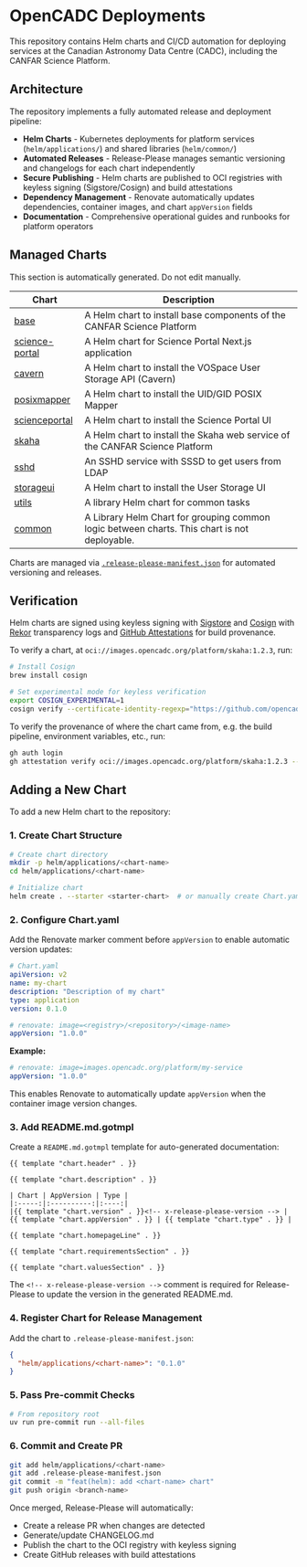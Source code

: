 # OpenCADC Deployments

This repository contains Helm charts and CI/CD automation for deploying services at the Canadian Astronomy Data Centre (CADC), including the CANFAR Science Platform.

## Architecture

The repository implements a fully automated release and deployment pipeline:

- **Helm Charts** - Kubernetes deployments for platform services (`helm/applications/`) and shared libraries (`helm/common/`)
- **Automated Releases** - Release-Please manages semantic versioning and changelogs for each chart independently
- **Secure Publishing** - Helm charts are published to OCI registries with keyless signing (Sigstore/Cosign) and build attestations
- **Dependency Management** - Renovate automatically updates dependencies, container images, and chart `appVersion` fields
- **Documentation** - Comprehensive operational guides and runbooks for platform operators

## Managed Charts

<!-- CHART-INVENTORY:START -->
This section is automatically generated. Do not edit manually.

| Chart | Description |
| --- | --- |
| [base](helm/applications/base) | A Helm chart to install base components of the CANFAR Science Platform |
| [science-portal](helm/applications/canfar-next/science-portal) | A Helm chart for Science Portal Next.js application |
| [cavern](helm/applications/cavern) | A Helm chart to install the VOSpace User Storage API (Cavern) |
| [posixmapper](helm/applications/posix-mapper) | A Helm chart to install the UID/GID POSIX Mapper |
| [scienceportal](helm/applications/science-portal) | A Helm chart to install the Science Portal UI |
| [skaha](helm/applications/skaha) | A Helm chart to install the Skaha web service of the CANFAR Science Platform |
| [sshd](helm/applications/sshd) | An SSHD service with SSSD to get users from LDAP |
| [storageui](helm/applications/storage-ui) | A Helm chart to install the User Storage UI |
| [utils](helm/applications/utils) | A library Helm chart for common tasks |
| [common](helm/common) | A Library Helm Chart for grouping common logic between charts. This chart is not deployable. |
<!-- CHART-INVENTORY:END -->

Charts are managed via [`.release-please-manifest.json`](.release-please-manifest.json) for automated versioning and releases.

## Verification

Helm charts are signed using keyless signing with [Sigstore](https://www.sigstore.dev/) and [Cosign](https://github.com/sigstore/cosign) with [Rekor](https://github.com/sigstore/rekor) transparency logs and [GitHub Attestations](https://github.blog/2023-09-22-github-attestations/) for build provenance.

To verify a chart, at `oci://images.opencadc.org/platform/skaha:1.2.3`, run:

```bash
# Install Cosign
brew install cosign

# Set experimental mode for keyless verification
export COSIGN_EXPERIMENTAL=1
cosign verify --certificate-identity-regexp="https://github.com/opencadc/deployments" --certificate-oidc-issuer="https://token.actions.githubusercontent.com" images.opencadc.org/platform/skaha:1.2.3
```

To verify the provenance of where the chart came from, e.g. the build pipeline, environment variables, etc., run:

```bash
gh auth login
gh attestation verify oci://images.opencadc.org/platform/skaha:1.2.3 --owner opencadc
```


## Adding a New Chart

To add a new Helm chart to the repository:

### 1. Create Chart Structure

```bash
# Create chart directory
mkdir -p helm/applications/<chart-name>
cd helm/applications/<chart-name>

# Initialize chart
helm create . --starter <starter-chart>  # or manually create Chart.yaml, values.yaml, templates/
```

### 2. Configure Chart.yaml

Add the Renovate marker comment before `appVersion` to enable automatic version updates:

```yaml
# Chart.yaml
apiVersion: v2
name: my-chart
description: "Description of my chart"
type: application
version: 0.1.0

# renovate: image=<registry>/<repository>/<image-name>
appVersion: "1.0.0"
```

**Example:**

```yaml
# renovate: image=images.opencadc.org/platform/my-service
appVersion: "1.0.0"
```

This enables Renovate to automatically update `appVersion` when the container image version changes.

### 3. Add README.md.gotmpl

Create a `README.md.gotmpl` template for auto-generated documentation:

```gotmpl
{{ template "chart.header" . }}

{{ template "chart.description" . }}

| Chart | AppVersion | Type |
|:-----:|:----------:|:----:|
|{{ template "chart.version" . }}<!-- x-release-please-version --> | {{ template "chart.appVersion" . }} | {{ template "chart.type" . }} |

{{ template "chart.homepageLine" . }}

{{ template "chart.requirementsSection" . }}

{{ template "chart.valuesSection" . }}
```

The `<!-- x-release-please-version -->` comment is required for Release-Please to update the version in the generated README.md.

### 4. Register Chart for Release Management

Add the chart to `.release-please-manifest.json`:

```json
{
  "helm/applications/<chart-name>": "0.1.0"
}
```

### 5. Pass Pre-commit Checks

```bash
# From repository root
uv run pre-commit run --all-files
```

### 6. Commit and Create PR

```bash
git add helm/applications/<chart-name>
git add .release-please-manifest.json
git commit -m "feat(helm): add <chart-name> chart"
git push origin <branch-name>
```

Once merged, Release-Please will automatically:

- Create a release PR when changes are detected
- Generate/update CHANGELOG.md
- Publish the chart to the OCI registry with keyless signing
- Create GitHub releases with build attestations
